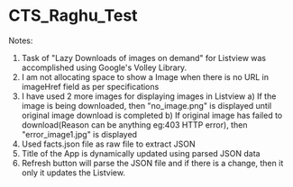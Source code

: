 CTS_Raghu_Test
==============

Notes:

1. Task of "Lazy Downloads of images on demand" for Listview was accomplished using Google's Volley Library.
2. I am not allocating space to show a Image when there is no URL in imageHref field as per specifications
3. I have used 2 more images for displaying images in Listview
   a) If the image is being downloaded, then "no_image.png" is displayed until original image download is completed
   b) If original image has failed to download(Reason can be anything eg:403 HTTP error), then "error_image1.jpg" is displayed
4. Used facts.json file as raw file to extract JSON
5. Title of the App is dynamically updated using parsed JSON data
6. Refresh button will parse the JSON file and if there is a change, then it only it updates the Listview.
